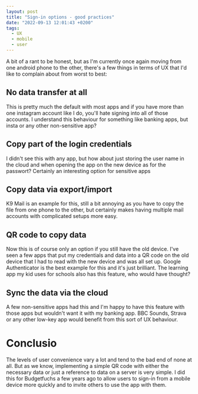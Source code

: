 ```yaml
---
layout: post
title: "Sign-in options - good practices"
date: "2022-09-13 12:01:43 +0200"
tags:
  - UX
  - mobile
  - user
---
```


A bit of a rant to be honest, but as I'm currently once again moving from one android phone to the other, there's a few things in terms of UX that I'd like to complain about from worst to best:

## No data transfer at all

This is pretty much the default with most apps and if you have more than one instagram account like I do, you'll hate signing into all of those accounts. I understand this behaviour for something like
banking apps, but insta or any other non-sensitive app?

## Copy part of the login credentials

I didn't see this with any app, but how about just storing the user name in the cloud and when opening the app on the new device as for the passwort? Certainly an interesting option for sensitive apps

## Copy data via export/import

K9 Mail is an example for this, still a bit annoying as you have to copy the file from one phone to the other, but certainly makes having multiple mail accounts with complicated setups more easy.

## QR code to copy data

Now this is of course only an option if you still have the old device. I've seen a few apps that put my credentials and data into a QR code on the old device that I had to read with the new device and
was all set up. Google Authenticator is the best example for this and it's just brilliant. The learning app my kid uses for schools also has this feature, who would have thought?

## Sync the data via the cloud

A few non-sensitive apps had this and I'm happy to have this feature with those apps but wouldn't want it with my banking app. BBC Sounds, Strava or any other low-key app would benefit from this sort
of UX behaviour.

# Conclusio

The levels of user convenience vary a lot and tend to the bad end of none at all. But as we know, implementing a simple QR code with either the necessary data or just a reference to data on a server
is very simple. I did this for Budgetfuchs a few years ago to allow users to sign-in from a mobile device more quickly and to invite others to use the app with them. 
